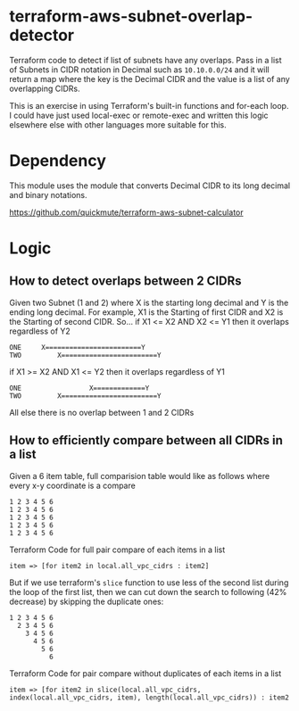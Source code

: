 # terraform-aws-subnet-overlap-detector
Terraform code to detect if list of subnets have any overlaps. Pass in a list of Subnets in CIDR notation in Decimal such as `10.10.0.0/24` and it will return a map where the key is the Decimal CIDR and the value is a list of any overlapping CIDRs. 

This is an exercise in using Terraform's built-in functions and for-each loop. I could have just used local-exec or remote-exec and written this logic elsewhere else with other languages more suitable for this. 

# Dependency
This module uses the module that converts Decimal CIDR to its long decimal and binary notations. 

https://github.com/quickmute/terraform-aws-subnet-calculator

# Logic
## How to detect overlaps between 2 CIDRs

Given two Subnet (1 and 2) where X is the starting long decimal and Y is the ending long decimal. 
For example, X1 is the Starting of first CIDR and X2 is the Starting of second CIDR. 
So...
if X1 <= X2 AND X2 <= Y1 then it overlaps regardless of Y2
```
ONE     X========================Y
TWO         X========================Y
```
if X1 >= X2 AND X1 <= Y2 then it overlaps regardless of Y1
```
ONE                 X=============Y
TWO         X========================Y
```
All else there is no overlap between 1 and 2 CIDRs

## How to efficiently compare between all CIDRs in a list

Given a 6 item table, full comparision table would like as follows where every x-y coordinate is a compare
```
1 2 3 4 5 6
1 2 3 4 5 6
1 2 3 4 5 6
1 2 3 4 5 6
1 2 3 4 5 6
```
Terraform Code for full pair compare of each items in a list
```
item => [for item2 in local.all_vpc_cidrs : item2]
```

But if we use terraform's `slice` function to use less of the second list during the loop of the first list, then we can cut down the search to following (42% decrease) by skipping the duplicate ones:
```
1 2 3 4 5 6
  2 3 4 5 6
    3 4 5 6
      4 5 6
        5 6
          6
```
Terraform Code for pair compare without duplicates of each items in a list
```
item => [for item2 in slice(local.all_vpc_cidrs, index(local.all_vpc_cidrs, item), length(local.all_vpc_cidrs)) : item2
```
